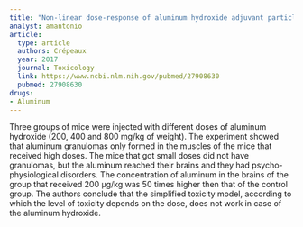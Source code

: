 ```yaml
---
title: "Non-linear dose-response of aluminum hydroxide adjuvant particles: Selective low dose neurotoxicity"
analyst: amantonio
article:
  type: article
  authors: Crépeaux
  year: 2017
  journal: Toxicology
  link: https://www.ncbi.nlm.nih.gov/pubmed/27908630
  pubmed: 27908630
drugs:
- Aluminum
---
```


Three groups of mice were injected with different doses of aluminum hydroxide (200, 400 and 800 mg/kg of weight). The experiment showed that aluminum granulomas only formed in the muscles of the mice that received high doses. The mice that got small doses did not have granulomas, but the aluminum reached their brains and they had psycho-physiological disorders. The concentration of aluminum in the brains of the group that received 200 μg/kg was 50 times higher then that of the control group. The authors conclude that the simplified toxicity model, according to which the level of toxicity depends on the dose, does not work in case of the aluminum hydroxide.
